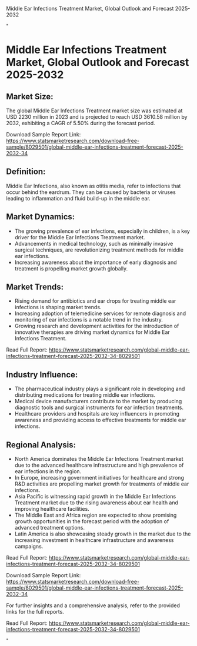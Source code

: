 Middle Ear Infections Treatment Market, Global Outlook and Forecast 2025-2032

"<html>
<head>
<title>Middle Ear Infections Treatment Market, Global Outlook and Forecast 2025-2032</title>
</head>
<body>

<h1>Middle Ear Infections Treatment Market, Global Outlook and Forecast 2025-2032</h1>

<h2>Market Size:</h2>
<p>The global Middle Ear Infections Treatment market size was estimated at USD 2230 million in 2023 and is projected to reach USD 3610.58 million by 2032, exhibiting a CAGR of 5.50% during the forecast period.</p>
<p>Download Sample Report Link: <a href='https://www.statsmarketresearch.com/download-free-sample/8029501/global-middle-ear-infections-treatment-forecast-2025-2032-34'>https://www.statsmarketresearch.com/download-free-sample/8029501/global-middle-ear-infections-treatment-forecast-2025-2032-34</a></p>

<h2>Definition:</h2>
<p>Middle Ear Infections, also known as otitis media, refer to infections that occur behind the eardrum. They can be caused by bacteria or viruses leading to inflammation and fluid build-up in the middle ear.</p>

<h2>Market Dynamics:</h2>
<ul>
  <li>The growing prevalence of ear infections, especially in children, is a key driver for the Middle Ear Infections Treatment market.</li>
  <li>Advancements in medical technology, such as minimally invasive surgical techniques, are revolutionizing treatment methods for middle ear infections.</li>
  <li>Increasing awareness about the importance of early diagnosis and treatment is propelling market growth globally.</li>
</ul>

<h2>Market Trends:</h2>
<ul>
  <li>Rising demand for antibiotics and ear drops for treating middle ear infections is shaping market trends.</li>
  <li>Increasing adoption of telemedicine services for remote diagnosis and monitoring of ear infections is a notable trend in the industry.</li>
  <li>Growing research and development activities for the introduction of innovative therapies are driving market dynamics for Middle Ear Infections Treatment.</li>
</ul>
<p>Read Full Report: <a href='https://www.statsmarketresearch.com/global-middle-ear-infections-treatment-forecast-2025-2032-34-8029501'>https://www.statsmarketresearch.com/global-middle-ear-infections-treatment-forecast-2025-2032-34-8029501</a></p>

<h2>Industry Influence:</h2>
<ul>
  <li>The pharmaceutical industry plays a significant role in developing and distributing medications for treating middle ear infections.</li>
  <li>Medical device manufacturers contribute to the market by producing diagnostic tools and surgical instruments for ear infection treatments.</li>
  <li>Healthcare providers and hospitals are key influencers in promoting awareness and providing access to effective treatments for middle ear infections.</li>
</ul>

<h2>Regional Analysis:</h2>
<ul>
  <li>North America dominates the Middle Ear Infections Treatment market due to the advanced healthcare infrastructure and high prevalence of ear infections in the region.</li>
  <li>In Europe, increasing government initiatives for healthcare and strong R&D activities are propelling market growth for treatments of middle ear infections.</li>
  <li>Asia Pacific is witnessing rapid growth in the Middle Ear Infections Treatment market due to the rising awareness about ear health and improving healthcare facilities.</li>
  <li>The Middle East and Africa region are expected to show promising growth opportunities in the forecast period with the adoption of advanced treatment options.</li>
  <li>Latin America is also showcasing steady growth in the market due to the increasing investment in healthcare infrastructure and awareness campaigns.</li>
</ul>
<p>Read Full Report: <a href='https://www.statsmarketresearch.com/global-middle-ear-infections-treatment-forecast-2025-2032-34-8029501'>https://www.statsmarketresearch.com/global-middle-ear-infections-treatment-forecast-2025-2032-34-8029501</a></p>

<p>Download Sample Report Link: <a href='https://www.statsmarketresearch.com/download-free-sample/8029501/global-middle-ear-infections-treatment-forecast-2025-2032-34'>https://www.statsmarketresearch.com/download-free-sample/8029501/global-middle-ear-infections-treatment-forecast-2025-2032-34</a></p>

<p>For further insights and a comprehensive analysis, refer to the provided links for the full reports.</p>

<p>Read Full Report: <a href='https://www.statsmarketresearch.com/global-middle-ear-infections-treatment-forecast-2025-2032-34-8029501'>https://www.statsmarketresearch.com/global-middle-ear-infections-treatment-forecast-2025-2032-34-8029501</a></p>

</body>
</html>"
